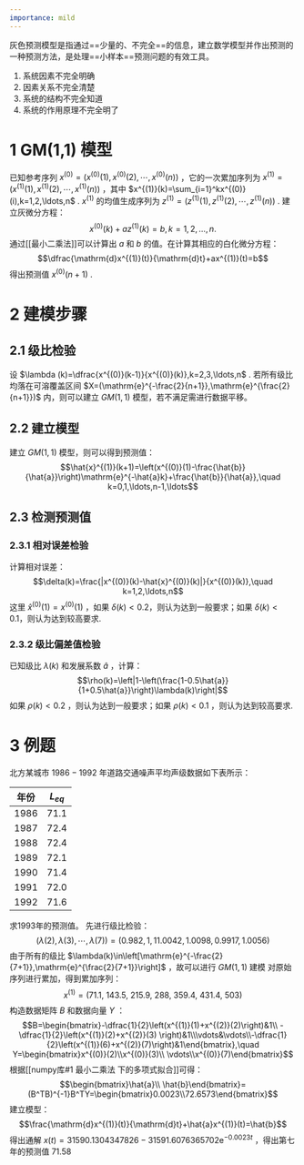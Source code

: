 ```yaml
---
importance: mild
---
```

灰色预测模型是指通过==少量的、不完全==的信息，建立数学模型并作出预测的一种预测方法，是处理==小样本==预测问题的有效工具。
1. 系统因素不完全明确
2. 因素关系不完全清楚
3. 系统的结构不完全知道
4. 系统的作用原理不完全明了


# 1 GM(1,1) 模型
已知参考序列 $x^{(0)}=(x^{(0)}(1),x^{(0)}(2),\cdots,x^{(0)}(n))$  ，它的一次累加序列为 $x^{(1)}=(x^{(1)}(1),x^{(1)}(2),\cdots,x^{(1)}(n))$ ，其中 $x^{(1)}(k)=\sum_{i=1}^kx^{(0)}(i),k=1,2,\ldots,n$  . $x^{(1)}$ 的均值生成序列为 $z^{(1)}=(z^{(1)}(1),z^{(1)}(2),\cdots,z^{(1)}(n))$ . 建立灰微分方程：$$x^{(0)}(k)+az^{(1)}(k)=b,k=1,2,\ldots,n.$$ 通过[[最小二乘法]]可以计算出 $a$ 和 $b$ 的值。在计算其相应的白化微分方程：$$\dfrac{\mathrm{d}x^{(1)}(t)}{\mathrm{d}t}+ax^{(1)}(t)=b$$ 得出预测值 $x^{(0)}(n+1)$ .

# 2 建模步骤
## 2.1 级比检验
设 $\lambda (k)=\dfrac{x^{(0)}(k-1)}{x^{(0)}(k)},k=2,3,\ldots,n$ . 若所有级比均落在可溶覆盖区间 $X=(\mathrm{e}^{-\frac{2}{n+1}},\mathrm{e}^{\frac{2}{n+1}})$ 内，则可以建立 $GM(1,1)$ 模型，若不满足需进行数据平移。

## 2.2 建立模型
建立 $GM(1,1)$ 模型，则可以得到预测值：$$\hat{x}^{(1)}(k+1)=\left(x^{(0)}(1)-\frac{\hat{b}}{\hat{a}}\right)\mathrm{e}^{-\hat{a}k}+\frac{\hat{b}}{\hat{a}},\quad k=0,1,\ldots,n-1,\ldots$$ 

## 2.3 检测预测值
### 2.3.1 相对误差检验
计算相对误差：$$\delta(k)=\frac{|x^{(0)}(k)-\hat{x}^{(0)}(k)|}{x^{(0)}(k)},\quad k=1,2,\ldots,n$$ 这里 $\hat{x}^{(0)}(1)=x^{(0)}(1)$ ，如果 $\delta(k)<0.2$，则认为达到一般要求；如果 $\delta(k)<0.1$，则认为达到较高要求.

### 2.3.2 级比偏差值检验
已知级比 $\lambda(k)$ 和发展系数 $\hat{a}$ ，计算：$$\rho(k)=\left|1-\left(\frac{1-0.5\hat{a}}{1+0.5\hat{a}}\right)\lambda(k)\right|$$ 如果 $\rho(k)<0.2$ ，则认为达到一般要求；如果 $\rho(k)<0.1$ ，则认为达到较高要求.

# 3 例题
北方某城市 $1986-1992$ 年道路交通噪声平均声级数据如下表所示：

|年份|$L_{eq}$|
|:-:|:-:|
|1986|71.1|
|1987|72.4|
|1988|72.4|
|1989|72.1|
|1990|71.4|
|1991|72.0|
|1992|71.6|

求1993年的预测值。
先进行级比检验：$$(\lambda(2),\lambda(3),\cdots,\lambda(7))=(0.982,1,11.0042,1.0098,0.9917,1.0056)$$ 
由于所有的级比 $\lambda(k)\in\left[\mathrm{e}^{-\frac{2}{7+1}},\mathrm{e}^{\frac{2}{7+1}}\right]$ ，故可以进行 $GM(1,1)$ 建模
对原始序列进行累加，得到累加序列：$$x^{(1)}=(71.1,~143.5,~215.9,~288,~359.4,~431.4,~503)$$ 
构造数据矩阵 $B$ 和数据向量 $Y$ ：$$B=\begin{bmatrix}-\dfrac{1}{2}\left(x^{(1)}(1)+x^{(2)}(2)\right)&1\\ -\dfrac{1}{2}\left(x^{(1)}(2)+x^{(2)}(3) \right)&1\\\vdots&\vdots\\-\dfrac{1}{2}\left(x^{(1)}(6)+x^{(2)}(7)\right)&1\end{bmatrix},\quad Y=\begin{bmatrix}x^{(0)}(2)\\x^{(0)}(3)\\ \vdots\\x^{(0)}(7)\end{bmatrix}$$ 
根据[[numpy库#1 最小二乘法 下的多项式拟合]]可得：$$\begin{bmatrix}\hat{a}\\ \hat{b}\end{bmatrix}=(B^TB)^{-1}B^TY=\begin{bmatrix}0.0023\\72.6573\end{bmatrix}$$ 
建立模型：$$\frac{\mathrm{d}x^{(1)}(t)}{\mathrm{d}t}+\hat{a}x^{(1)}(t)=\hat{b}$$ 
得出通解 $x(t)=31590.1304347826 - 31591.6076365702\mathrm{e}^{-0.0023t}$ ，得出第七年的预测值 71.58
